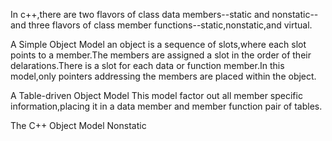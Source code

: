 
In c++,there are two flavors of class data members--static and nonstatic--and three flavors of class member functions--static,nonstatic,and virtual.

A Simple Object Model
an object is a sequence of slots,where each slot points to a member.The members are assigned a slot in the order of their delarations.There is a slot for each data or function member.In this model,only pointers addressing the members are placed within the object.

A Table-driven Object Model
This model factor out all member specific information,placing it in a data member and member function pair of tables.

The C++ Object Model
Nonstatic


